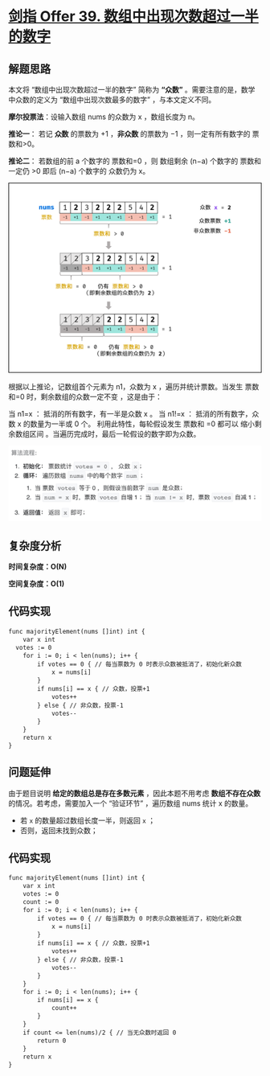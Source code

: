 # [剑指 Offer 39. 数组中出现次数超过一半的数字](https://leetcode-cn.com/problems/shu-zu-zhong-chu-xian-ci-shu-chao-guo-yi-ban-de-shu-zi-lcof/)

## 解题思路

本文将 “数组中出现次数超过一半的数字” 简称为 **“众数”** 。需要注意的是，数学中众数的定义为 “数组中出现次数最多的数字” ，与本文定义不同。

**摩尔投票法**：设输入数组 nums 的众数为 x ，数组长度为 n。

**推论一**： 若记 **众数** 的票数为 +1 ，**非众数** 的票数为 −1 ，则一定有所有数字的 票数和>0。

**推论二**： 若数组的前 a 个数字的 票数和=0 ，则 数组剩余 (n−a) 个数字的 票数和一定仍 >0 即后 (n−a) 个数字的 众数仍为 x。

![Picture1.png](images/1603612327-bOQxzq-Picture1.png)

根据以上推论，记数组首个元素为 n1，众数为 x ，遍历并统计票数。当发生 票数和=0 时，剩余数组的众数一定不变 ，这是由于：

当 n1=x ： 抵消的所有数字，有一半是众数 x 。
当 n1!=x ： 抵消的所有数字，众数 x 的数量为一半或 0 个。
利用此特性，每轮假设发生 票数和 =0 都可以 缩小剩余数组区间 。当遍历完成时，最后一轮假设的数字即为众数。

![ECE020E1-C303-47E8-954A-4D7239A6A39C](images/ECE020E1-C303-47E8-954A-4D7239A6A39C.png)

## 复杂度分析

**时间复杂度：O(N)**

**空间复杂度：O(1)** 

## 代码实现

```golang
func majorityElement(nums []int) int {
	var x int
  votes := 0
	for i := 0; i < len(nums); i++ {
		if votes == 0 { // 每当票数为 0 时表示众数被抵消了，初始化新众数
			x = nums[i]
		}
		if nums[i] == x { // 众数，投票+1
			votes++
		} else { // 非众数，投票-1
			votes--
		}
	}
	return x
}
```

## 问题延伸

由于题目说明 **给定的数组总是存在多数元素** ，因此本题不用考虑 **数组不存在众数** 的情况。若考虑，需要加入一个 “验证环节” ，遍历数组 nums 统计 x 的数量。

- 若 `x` 的数量超过数组长度一半，则返回 `x` ；
- 否则，返回未找到众数；

## 代码实现

```golang
func majorityElement(nums []int) int {
	var x int
	votes := 0
	count := 0
	for i := 0; i < len(nums); i++ {
		if votes == 0 { // 每当票数为 0 时表示众数被抵消了，初始化新众数
			x = nums[i]
		}
		if nums[i] == x { // 众数，投票+1
			votes++
		} else { // 非众数，投票-1
			votes--
		}
	}
	for i := 0; i < len(nums); i++ {
		if nums[i] == x {
			count++
		}
	}
	if count <= len(nums)/2 { // 当无众数时返回 0
		return 0
	}
	return x
}
```

